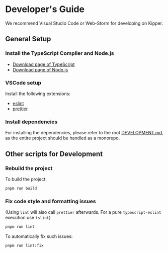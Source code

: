 # Developer's Guide

We recommend Visual Studio Code or Web-Storm for developing on Kipper.

## General Setup

### Install the TypeScript Compiler and Node.js

- [Download page of TypeScript](https://www.typescriptlang.org/download)
- [Download page of Node.js](https://nodejs.org/en/download/)

### VSCode setup

Install the following extensions:

- [eslint](https://marketplace.visualstudio.com/items?itemName=dbaeumer.vscode-eslint)
- [prettier](https://marketplace.visualstudio.com/items?itemName=esbenp.prettier-vscode)

### Install dependencies

For installing the dependencies, please refer to the root [DEVELOPMENT.md](../../DEVELOPMENT.md), as the entire project should be
handled as a monorepo.

## Other scripts for Development

### Rebuild the project

To build the project:

```sh
pnpm run build
```

### Fix code style and formatting issues

(Using `lint` will also call `prettier` afterwards. For a pure `typescript-eslint` execution use `tslint`)

```sh
pnpm run lint
```

To automatically fix such issues:

```sh
pnpm run lint:fix
```
